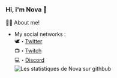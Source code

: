 ### Hi, i'm Nova 👋

👨‍🎓 About me!

- My social networks :\
🕊️・[Twitter](https://twitter.com/dieuexe)\
📺・[Twitch](https://twitch.tv/adeptweb)\
💻・[Discord](https://discord.com/users/319797173271265280)\
![Les statistiques de Nova sur githbub](https://github-readme-stats.vercel.app/api?username=novaongithub&snow_icons=true&hide=%5B%22prs%22,%22issues%22,%22contribs%22%5D"])
